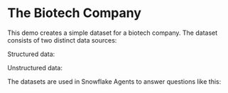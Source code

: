 # The Biotech Company
This demo creates a simple dataset for a biotech company.
The dataset consists of two distinct data sources:

Structured data:


Unstructured data:


The datasets are used in Snowflake Agents to answer questions like this:

